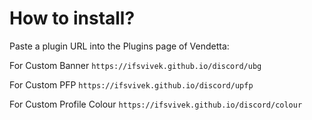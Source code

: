 # How to install?

Paste a plugin URL into the Plugins page of Vendetta:

For Custom Banner
`https://ifsvivek.github.io/discord/ubg`

For Custom PFP
`https://ifsvivek.github.io/discord/upfp`

For Custom Profile Colour
`https://ifsvivek.github.io/discord/colour`
